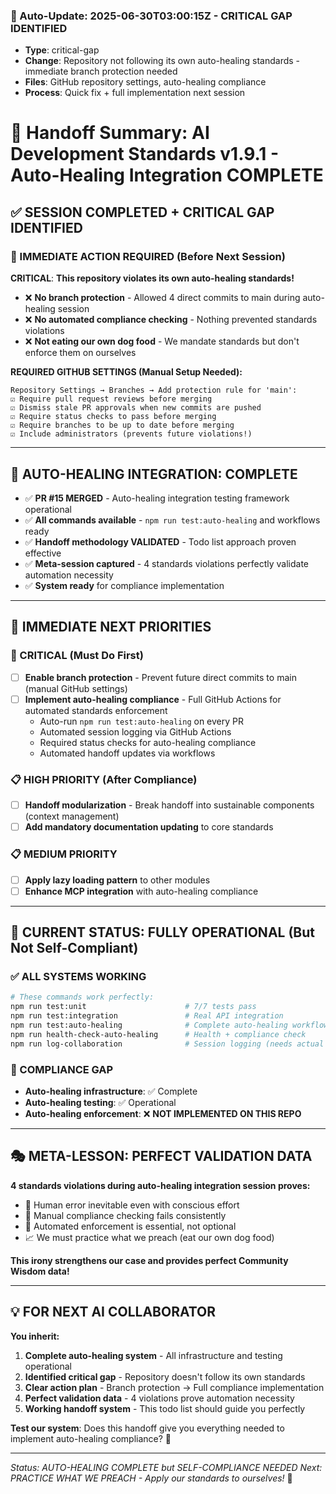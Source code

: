 ### **🔄 Auto-Update: 2025-06-30T03:00:15Z - CRITICAL GAP IDENTIFIED**
- **Type**: critical-gap
- **Change**: Repository not following its own auto-healing standards - immediate branch protection needed
- **Files**: GitHub repository settings, auto-healing compliance
- **Process**: Quick fix + full implementation next session

# 🔄 Handoff Summary: AI Development Standards v1.9.1 - Auto-Healing Integration COMPLETE

## ✅ **SESSION COMPLETED + CRITICAL GAP IDENTIFIED**

### **🚨 IMMEDIATE ACTION REQUIRED (Before Next Session)**
**CRITICAL**: **This repository violates its own auto-healing standards!**
- ❌ **No branch protection** - Allowed 4 direct commits to main during auto-healing session
- ❌ **No automated compliance checking** - Nothing prevented standards violations
- ❌ **Not eating our own dog food** - We mandate standards but don't enforce them on ourselves

**REQUIRED GITHUB SETTINGS (Manual Setup Needed):**
```
Repository Settings → Branches → Add protection rule for 'main':
☑️ Require pull request reviews before merging
☑️ Dismiss stale PR approvals when new commits are pushed  
☑️ Require status checks to pass before merging
☑️ Require branches to be up to date before merging
☑️ Include administrators (prevents future violations!)
```

---

## 🎉 **AUTO-HEALING INTEGRATION: COMPLETE**
- ✅ **PR #15 MERGED** - Auto-healing integration testing framework operational
- ✅ **All commands available** - `npm run test:auto-healing` and workflows ready
- ✅ **Handoff methodology VALIDATED** - Todo list approach proven effective
- ✅ **Meta-session captured** - 4 standards violations perfectly validate automation necessity
- ✅ **System ready** for compliance implementation

---

## 🚀 **IMMEDIATE NEXT PRIORITIES**

### **🚨 CRITICAL (Must Do First)**
- [ ] **Enable branch protection** - Prevent future direct commits to main (manual GitHub settings)
- [ ] **Implement auto-healing compliance** - Full GitHub Actions for automated standards enforcement
  - Auto-run `npm run test:auto-healing` on every PR
  - Automated session logging via GitHub Actions
  - Required status checks for auto-healing compliance
  - Automated handoff updates via workflows

### **📋 HIGH PRIORITY (After Compliance)**  
- [ ] **Handoff modularization** - Break handoff into sustainable components (context management)
- [ ] **Add mandatory documentation updating** to core standards

### **📋 MEDIUM PRIORITY**
- [ ] **Apply lazy loading pattern** to other modules
- [ ] **Enhance MCP integration** with auto-healing compliance

---

## 🎯 **CURRENT STATUS: FULLY OPERATIONAL (But Not Self-Compliant)**

### **✅ ALL SYSTEMS WORKING**
```bash
# These commands work perfectly:
npm run test:unit                      # 7/7 tests pass
npm run test:integration               # Real API integration  
npm run test:auto-healing              # Complete auto-healing workflow validation
npm run health-check-auto-healing      # Health + compliance check
npm run log-collaboration              # Session logging (needs actual execution)
```

### **🚨 COMPLIANCE GAP**
- **Auto-healing infrastructure**: ✅ Complete
- **Auto-healing testing**: ✅ Operational  
- **Auto-healing enforcement**: ❌ **NOT IMPLEMENTED ON THIS REPO**

---

## 🎭 **META-LESSON: PERFECT VALIDATION DATA**

**4 standards violations during auto-healing integration session proves:**
- 🎯 Human error inevitable even with conscious effort
- 🤖 Manual compliance checking fails consistently
- 🔧 Automated enforcement is essential, not optional
- 📈 We must practice what we preach (eat our own dog food)

**This irony strengthens our case and provides perfect Community Wisdom data!**

---

## 💡 **FOR NEXT AI COLLABORATOR**

**You inherit:**
1. **Complete auto-healing system** - All infrastructure and testing operational
2. **Identified critical gap** - Repository doesn't follow its own standards
3. **Clear action plan** - Branch protection → Full compliance implementation
4. **Perfect validation data** - 4 violations prove automation necessity
5. **Working handoff system** - This todo list should guide you perfectly

**Test our system**: Does this handoff give you everything needed to implement auto-healing compliance? 🎯

---

*Status: AUTO-HEALING COMPLETE but SELF-COMPLIANCE NEEDED*
*Next: PRACTICE WHAT WE PREACH - Apply our standards to ourselves!* 🚀
